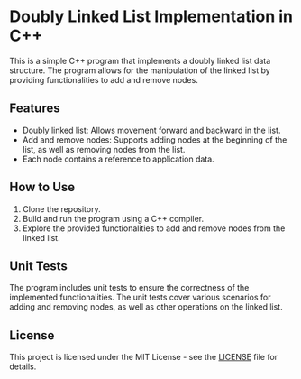 # Doubly Linked List Implementation in C++

This is a simple C++ program that implements a doubly linked list data structure. The program allows for the manipulation of the linked list by providing functionalities to add and remove nodes.

## Features

- Doubly linked list: Allows movement forward and backward in the list.
- Add and remove nodes: Supports adding nodes at the beginning of the list, as well as removing nodes from the list.
- Each node contains a reference to application data.

## How to Use

1. Clone the repository.
2. Build and run the program using a C++ compiler.
3. Explore the provided functionalities to add and remove nodes from the linked list.

## Unit Tests

The program includes unit tests to ensure the correctness of the implemented functionalities. The unit tests cover various scenarios for adding and removing nodes, as well as other operations on the linked list.

## License

This project is licensed under the MIT License - see the [LICENSE](LICENSE) file for details.
